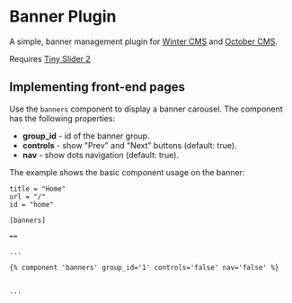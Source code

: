 # Banner Plugin

A simple, banner management plugin for [Winter CMS](https://wintercms.com/) and [October CMS](https://octobercms.com/).

Requires [Tiny Slider 2](https://ganlanyuan.github.io/tiny-slider/)

## Implementing front-end pages

Use the `banners` component to display a banner carousel. The component has the following properties:

* **group_id** - id of the banner group.
* **controls** - show "Prev" and "Next" buttons (default: true).
* **nav** - show dots navigation (default: true).

The example shows the basic component usage on the banner:

    title = "Home"
    url = "/"
    id = "home"

    [banners]

    ==

    ...

    {% component 'banners' group_id='1' controls='false' nav='false' %}


    ...
